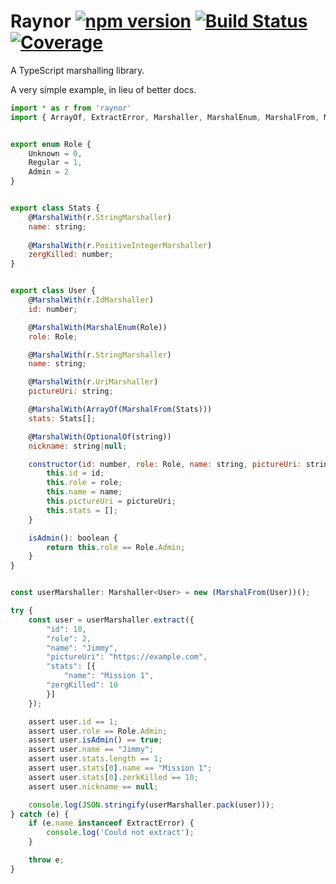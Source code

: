 # Raynor [![npm version](https://badge.fury.io/js/raynor.svg)](https://badge.fury.io/js/raynor) [![Build Status](https://travis-ci.org/horia141/raynor.svg?branch=master)](https://travis-ci.org/horia141/raynor) [![Coverage](https://codecov.io/gh/horia141/raynor/branch/master/graph/badge.svg)](https://codecov.io/gh/horia141/raynor)

A TypeScript marshalling library.

A very simple example, in lieu of better docs.

```javascript
import * as r from 'raynor'
import { ArrayOf, ExtractError, Marshaller, MarshalEnum, MarshalFrom, MarshalWith, OptionalOf } from 'raynor'


export enum Role {
    Unknown = 0,
    Regular = 1,
    Admin = 2
}


export class Stats {
    @MarshalWith(r.StringMarshaller)
    name: string;
    
    @MarshalWith(r.PositiveIntegerMarshaller)
    zergKilled: number;
}


export class User {
    @MarshalWith(r.IdMarshaller)
    id: number;

    @MarshalWith(MarshalEnum(Role))
    role: Role;

    @MarshalWith(r.StringMarshaller)
    name: string;

    @MarshalWith(r.UriMarshaller)
    pictureUri: string;

    @MarshalWith(ArrayOf(MarshalFrom(Stats)))
    stats: Stats[];

    @MarshalWith(OptionalOf(string))
    nickname: string|null;

    constructor(id: number, role: Role, name: string, pictureUri: string) {
        this.id = id;
        this.role = role;
        this.name = name;
        this.pictureUri = pictureUri;
        this.stats = [];
    }

    isAdmin(): boolean {
        return this.role == Role.Admin;
    }
}


const userMarshaller: Marshaller<User> = new (MarshalFrom(User))();

try {
    const user = userMarshaller.extract({
        "id": 10,
        "role": 2,
        "name": "Jimmy",
        "pictureUri": "https://example.com",
        "stats": [{
            "name": "Mission 1",
        "zergKilled": 10
        }]
    });

    assert user.id == 1;
    assert user.role == Role.Admin;
    assert user.isAdmin() == true;
    assert user.name == "Jimmy";
    assert user.stats.length == 1;
    assert user.stats[0].name == "Mission 1";
    assert user.stats[0].zerkKilled == 10;
    assert user.nickname == null;

    console.log(JSON.stringify(userMarshaller.pack(user)));
} catch (e) {
    if (e.name instanceof ExtractError) {
        console.log('Could not extract');
    }

    throw e;
}
```